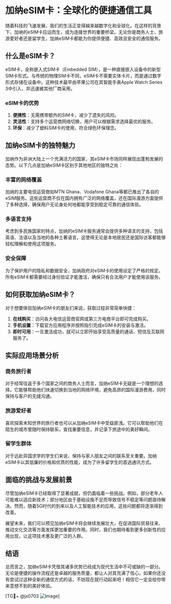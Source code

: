 # 加纳eSIM卡：全球化的便捷通信工具

随着科技的飞速发展，我们的生活正变得越来越数字化和全球化。在这样的背景下，加纳的eSIM卡应运而生，成为连接世界的重要桥梁。无论你是商务人士、旅游爱好者还是留学生，加纳eSIM卡都能为你提供便捷、高效且安全的通信服务。

## 什么是eSIM卡？

eSIM卡，全称嵌入式SIM卡（Embedded SIM），是一种直接嵌入设备中的新型SIM卡形式。与传统的物理SIM卡不同，eSIM卡不需要实体卡片，而是通过数字形式存储在设备中。这种技术最早由苹果公司在其智能手表Apple Watch Series 3中引入，并迅速被其他厂商采用。

### eSIM卡的优势

1. **便携性**：无需携带额外的SIM卡，减少了遗失的风险。
2. **灵活性**：支持多个运营商网络切换，用户可以根据需求选择最优的服务。
3. **环保**：减少了塑料SIM卡的使用，符合绿色环保理念。

## 加纳eSIM卡的独特魅力

加纳作为非洲大陆上一个充满活力的国家，其eSIM卡市场同样展现出蓬勃发展的态势。以下几点是加纳eSIM卡区别于其他地区的独特之处：

### 丰富的网络覆盖

加纳的主要电信运营商如MTN Ghana、Vodafone Ghana等都已推出了各自的eSIM服务。这些运营商不仅在国内拥有广泛的网络覆盖，还在国际漫游方面提供了多种选择，确保用户无论身处何地都能享受到稳定可靠的通信体验。

### 多语言支持

考虑到多民族国家的特点，加纳的eSIM卡服务通常会提供多种语言的支持，包括英语、法语以及当地的各种土著语言。这使得无论是本地居民还是国际访客都能够轻松理解和使用这项服务。

### 安全保障

为了保护用户的隐私和数据安全，加纳政府对eSIM卡的使用设定了严格的规定。所有eSIM卡都需要经过身份验证才能激活，确保只有合法用户才能使用该服务。

## 如何获取加纳eSIM卡？

对于想要体验加纳eSIM卡的朋友们来说，获取过程非常简单快捷：

1. **在线购买**：访问各大电信运营商官网或第三方电商平台即可完成购买。
2. **手机设置**：下载官方应用程序并按照指引完成eSIM卡的安装与激活。
3. **即时可用**：一旦激活成功，就可以立即开始享受高质量的通话、短信及互联网服务了。

## 实际应用场景分析

### 商务旅行者

对于经常往返于多个国家之间的商务人士而言，加纳eSIM卡无疑是一个理想的选择。它能够帮助他们快速切换到当地的网络环境，避免高昂的国际漫游费用，同时保持与客户的无缝沟通。

### 旅游爱好者

喜欢探索未知世界的旅行者也可以从加纳eSIM卡中受益匪浅。它可以帮助他们在陌生的城市里随时保持联系，查找重要信息，并记录下旅途中的美好瞬间。

### 留学生群体

对于远赴异国求学的学生们来说，保持与家人朋友之间的联系至关重要。加纳eSIM卡以其低廉的价格和优质的性能，成为了许多留学生的首选通讯方式。

## 面临的挑战与发展前景

尽管加纳eSIM卡已经取得了显著成就，但仍面临着一些挑战。例如，部分老年人可能难以适应新技术；部分地区由于基础设施不足而导致信号不稳定等问题亟待解决。然而，随着5G时代的到来以及人工智能技术的应用，这些问题都将逐渐得到改善。

展望未来，我们可以预见加纳eSIM卡将会继续发展壮大，在促进国际贸易往来、推动文化交流等方面发挥更加重要的作用。同时，我们也期待看到更多创新性的应用出现，让这项技术惠及更广泛的人群。

## 结语

总而言之，加纳eSIM卡凭借其诸多优势已经成为现代生活中不可或缺的一部分。无论是便捷的操作流程还是卓越的服务质量，都让人对其充满了信心。如果你还没有尝试过这种全新的通信方式的话，不妨现在就行动起来吧！相信它一定会给你带来意想不到的美好体验。

[TG💪+ @jx0703 ![Image](https://github.com/user-attachments/assets/dbca1d08-cadb-493c-b0ec-ad6f7a83f270)]